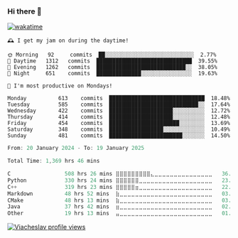 ### Hi there 👋

[![wakatime](https://wakatime.com/badge/user/018c696b-0bdf-43bb-ab77-72c32d0bf4fe.svg)](https://wakatime.com/@018c696b-0bdf-43bb-ab77-72c32d0bf4fe)

<!-- README-STATS:START -->

```
🕰️ I get my jam on during the daytime!

🌞 Morning  	92     commits	██░░░░░░░░░░░░░░░░░░░░░░░░░░░░	2.77%
🌆 Daytime  	1312   commits	██████████████████████████████	39.55%
🌃 Evening  	1262   commits	████████████████████████████░░	38.05%
🌙 Night    	651    commits	██████████████░░░░░░░░░░░░░░░░	19.63%
```

```
📅 I'm most productive on Mondays!

Monday      	613    commits	██████████████████████████████	18.48%
Tuesday     	585    commits	████████████████████████████░░	17.64%
Wednesday   	422    commits	████████████████████░░░░░░░░░░	12.72%
Thursday    	414    commits	████████████████████░░░░░░░░░░	12.48%
Friday      	454    commits	██████████████████████░░░░░░░░	13.69%
Saturday    	348    commits	█████████████████░░░░░░░░░░░░░	10.49%
Sunday      	481    commits	███████████████████████░░░░░░░	14.50%
```

<!-- README-STATS:END -->

<!--START_SECTION:waka-->

```C
From: 20 January 2024 - To: 19 January 2025

Total Time: 1,369 hrs 46 mins

C                 508 hrs 26 mins ⣿⣿⣿⣿⣿⣿⣿⣿⣿⣄⣀⣀⣀⣀⣀⣀⣀⣀⣀⣀⣀⣀⣀⣀⣀   36.60 %
Python            330 hrs 24 mins ⣿⣿⣿⣿⣿⣿⣀⣀⣀⣀⣀⣀⣀⣀⣀⣀⣀⣀⣀⣀⣀⣀⣀⣀⣀   23.79 %
C++               319 hrs 23 mins ⣿⣿⣿⣿⣿⣶⣀⣀⣀⣀⣀⣀⣀⣀⣀⣀⣀⣀⣀⣀⣀⣀⣀⣀⣀   22.99 %
Markdown          48 hrs 52 mins  ⣷⣀⣀⣀⣀⣀⣀⣀⣀⣀⣀⣀⣀⣀⣀⣀⣀⣀⣀⣀⣀⣀⣀⣀⣀   03.52 %
CMake             48 hrs 13 mins  ⣷⣀⣀⣀⣀⣀⣀⣀⣀⣀⣀⣀⣀⣀⣀⣀⣀⣀⣀⣀⣀⣀⣀⣀⣀   03.47 %
Java              37 hrs 42 mins  ⣶⣀⣀⣀⣀⣀⣀⣀⣀⣀⣀⣀⣀⣀⣀⣀⣀⣀⣀⣀⣀⣀⣀⣀⣀   02.71 %
Other             19 hrs 13 mins  ⣤⣀⣀⣀⣀⣀⣀⣀⣀⣀⣀⣀⣀⣀⣀⣀⣀⣀⣀⣀⣀⣀⣀⣀⣀   01.38 %
```

<!--END_SECTION:waka-->

[![Viacheslav profile views](https://u8views.com/api/v1/github/profiles/25109435/views/day-week-month-total-count.svg)](https://u8views.com/github/Mcublog)
